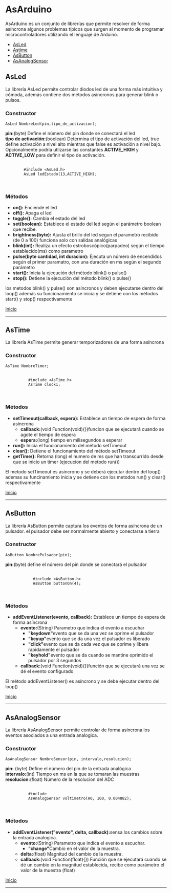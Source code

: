  <h1 id="inicio">AsArduino</h1>
  <p>AsArduino es un conjunto de librerías que permite resolver de forma asíncrona algunos problemas típicos que surgen
    al momento de programar microcontroladores utilizando el lenguaje de Arduino.
  </p>
  <ul>
    <li><a href="#asled">AsLed</a></li>
    <li><a href="#astime">Astime</a></li>
    <li><a href="#asbutton">AsButton</a></li>
    <li><a href="#asanalogsensor">AsAnalogSensor</a></li>
  </ul>
  <article id="asled">
    <h2>AsLed</h2>
    <p>La librería AsLed permite controlar diodos led de una forma más intuitiva y cómoda, además contiene dos métodos
      asíncronos para generar blink o pulsos.</p>
    <h3>Constructor</h3>
    <code>AsLed NombreLed(pin,tipo_de_activacion);</code>
    <p>
      <b>pin:</b>(byte) Define el número del pin donde se conectará el led <br>
      <b>tipo de activación:</b>(boolean) Determina el tipo de activación del led, true define activación a nivel alto
      mientras que false es activación a nivel bajo. Opcionalmente podría utlizarse las constantes <b>ACTIVE_HIGH</b> y
      <b>ACTIVE_LOW</b> para definir el tipo de activación.
    </p>
    <pre>
      <code>
        #include &lt;AsLed.h&gt;
        AsLed ledEstado(13,ACTIVE_HIGH);
      </code>
    </pre>
    <h3>Métodos</h3>
    <ul>
      <li><b>on():</b> Enciende el led</li>
      <li><b>off():</b> Apaga el led</li>
      <li><b>toggle():</b> Cambia el estado del led </li>
      <li><b>set(boolean):</b> Establece el estado del led según el parámetro boolean que recibe.</li>
      <li><b>brightness(byte):</b> Ajusta el brillo del led segun el parametro recibido (de 0 a 100) funciona solo con
        salidas analógicas</li>
      <li><b>blink(int):</b> Realiza un efecto estroboscópico(parpadeo) según el tiempo establecido(ms) como parametro
      </li>
      <li><b>pulse(byte cantidad, int duracion):</b> Ejecuta un número de encendidos según el primer paramatro, con una
        duración en ms según el segundo parámetro</li>
      <li><b>start():</b> Inicia la ejecución del método blink() o pulse()</li>
      <li><b>stop():</b> Detiene la ejecución del método blink() o pulse()</li>
    </ul>
    <p>los metodos blink() y pulse() son asíncronos y deben ejecutarse dentro del loop() además su funcionamiento se
      inicia y se detiene con los métodos start() y stop() respectivamente</p>
  </article>
  <a href="#inicio">Inicio</a>
  <hr>
  
  <article id="astime">
    <h2>AsTime</h2>
    <p>La librería AsTime permite generar temporizadores de una forma asíncrona</p>
    <h3>Constructor</h3>
    <code>AsTime NombreTimer;</code>
    <br>
    <pre>
        <code>
          #include &lt;AsTime.h&gt;
          AsTime clock1;
        </code>
      </pre>
    <h3>Métodos</h3>
    <ul>
      <li><b>setTimeout(callback, espera):</b> Establece un tiempo de espera de forma asíncrona
        <ul>
          <li><b>callback:</b>(void Function(void){})funcion que se ejecutará cuando se agote el tiempo de espera</li>
          <li><b>espera:</b>(long) tiempo en milisegundos a esperar</li>
        </ul>
      </li>
      <li><b>run():</b> Inicia el funcionamiento del método setTimeout</li>
      <li><b>clear():</b> Detiene el funcionamiento del método setTimeout </li>
      <li><b>getTime():</b> Retorna (long) el numero de ms que han transcurrido desde que se inicio un timer (ejecucion del metodo run())</li>
    </ul>
    <p>El metodo setTimeout es asíncrono y se deberá ejecutar
    dentro del loop() ademas su funcinamiento inicia y se detiene
    con los metodos run() y clear() respectivamente</p>
  </article>
  <a href="#inicio">Inicio</a>
  <hr>
  
   <article id="asbutton">
    <h2>AsButton</h2>
    <p>La librería AsButton permite captura los eventos de forma asíncrona de un pulsador. el pulsador debe ser
      normalmente abierto y conectarse a tierra</p>
    <h3>Constructor</h3>
    <code>AsButton NombrePulsador(pin);</code>
    <p><b>pin:</b>(byte) define el número del pin donde se conectará el pulsador</p>
    <pre>
          <code>
            #include &lt;AsButton.h&gt;
            AsButton buttonOn(4);
          </code>
        </pre>
    <h3>Métodos</h3>
    <ul>
      <li><b>addEventListener(evento, callback):</b> Establece un tiempo de espera de forma asíncrona
        <ul>
          <li><b>evento:</b>(String) Parametro que indica el evento a escuchar
            <ul>
              <li><b>"keydown"</b>evento que se da una vez se oprime el pulsador</li>
              <li><b>"keyup"</b>evento que se da una vez el pulsador es liberado</li>
              <li><b>"click"</b>evento que se da cada vez que se oprime y libera rapidamente el pulsador</li>
              <li><b>"keyhold"</b>evento que se da cuando se mantine oprimido el pulsador por 3 segundos</li>
            </ul>
          </li>
          <li><b>callback:</b>(void Function(void){})función que se ejecutará una vez se dé el evento configurado</li>
        </ul>
      </li>
    </ul>
    <p>El método addEventListener() es asíncrono y se debe ejecutar dentro del loop()</p>
  </article>
  <a href="#inicio">Inicio</a>
  <hr>
   <article id="asanalogsensor">
    <h2>AsAnalogSensor</h2>
    <p>La librería AsAnalogSensor permite controlar de forma asíncrona los eventos asociados a una entrada analogica.
    </p>
    <h3>Constructor</h3>
    <code>AsAnalogSensor NombreSensor(pin, intervalo,resolucion);</code>
    <p>
      <b>pin:</b> (byte) Define el número del pin de la entrada analógica<br>
      <b>intervalo:</b>(int) Tiempo en ms en la que se tomaran las muestras<br>
      <b>resolucion:</b>(float) Número de la resolucion del ADC
    </p>
    <pre>
        <code>
          #include <AsAnalogSensor.h>
          AsAnalogSensor voltimetro(A0, 100, 0.004882);
        </code>
      </pre>
    <h3>Métodos</h3>
    <ul>
      <li><b>addEventListener("evento", delta, callback):</b>sensa los cambios sobre la entrada analogica.
        <ul>
          <li><b>evento:</b>(String) Parametro que indica el evento a escuchar.
            <ul>
              <li><b>"change"</b>Cambio en el valor de la muestra.</li>
            </ul>
          </li>
          <li><b>delta:</b>(float) Magnitud del cambio de la muestra.</li>
          <li><b>callback:</b>(void Function(float){}) Función que se ejecutará cuando se dé un cambio en la magnitud establecida, recibe como parámetro el valor de la muestra (float)
          </li>
        </ul>
      </li>
    </ul>
  </article>
  <a href="#inicio">Inicio</a>
  <hr>
